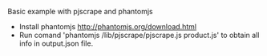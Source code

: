 
Basic example with pjscrape and phantomjs

- Install phantomjs http://phantomjs.org/download.html
- Run comand 'phantomjs /lib/pjscrape/pjscrape.js product.js' to obtain all info in output.json file.
